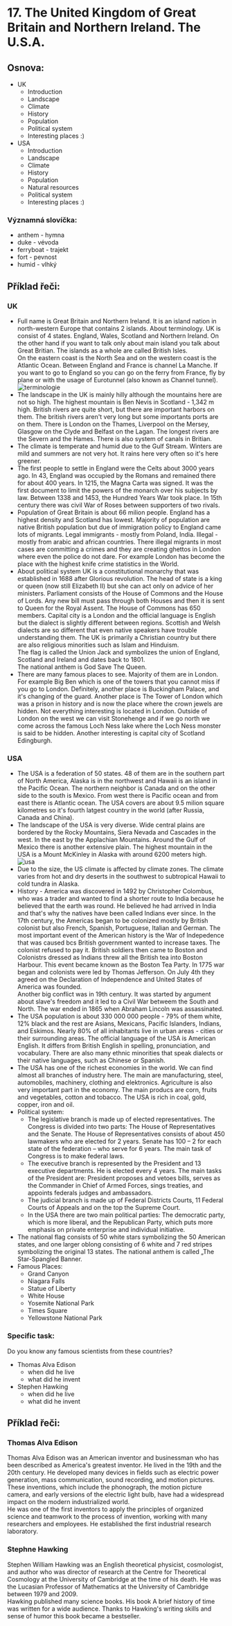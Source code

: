 # 17. The United Kingdom of Great Britain and Northern Ireland. The U.S.A.

## Osnova: 
* UK
   * Introduction 
   * Landscape 
   * Climate 
   * History 
   * Population 
   * Political system
   * Interesting places :)
* USA
   * Introduction 
   * Landscape 
   * Climate 
   * History 
   * Population 
   * Natural resources
   * Political system
   * Interesting places :)

### Významná slovíčka:
* anthem - hymna
* duke - vévoda 
* ferryboat - trajekt 
* fort - pevnost 
* humid - vlhký 

  
## Příklad řeči:

### UK
* Full name is Great Britain and Northern Ireland. It is an island nation in north-western Europe that contains 2 islands. About terminology. UK is consist of 4 states. England, Wales, Scotland and Northern Ireland. On the other hand if you want to talk only about main island you talk about Great Britian. The islands as a whole are called British Isles.    
On the eastern coast is the North Sea and on the western coast is the Atlantic Ocean. Between England and France is channel La Manche. If you want to go to England so you can go on the ferry from France, fly by plane or with the usage of Eurotunnel (also known as Channel tunnel).
![terminologie](https://cdn.britannica.com/41/193441-050-13CCA6B5/Terminology-British-Isles-United-Kingdom-Ireland-Great.jpg)
* The landscape in the UK is mainly hilly although the mountains here are not so high. The highest mountain is Ben Nevis in Scotland - 1,342 m high. British rivers are quite short, but there are important harbors on them. The british rivers aren't very long but some importants ports are on them. There is London on the Thames, Liverpool on the Mersey, Glasgow on the Clyde and Belfast on the Lagan. The longest rivers are the Severn and the Hames. There is also system of canals in Britian.
* The climate is temperate and humid due to the Gulf Stream. Winters are mild and summers are not very hot. It rains here very often so it's here greener.
* The first people to settle in England were the Celts about 3000 years ago. In 43, England was occupied by the Romans and remained there for about 400 years. In 1215, the Magna Carta was signed. It was the first document to limit the powers of the monarch over his subjects by law. Between 1338 and 1453, the Hundred Years War took place. In 15th century there was civil War of Roses between supporters of two rivals.
* Population of Great Britain is about 66 milion people. England has a highest density and Scotland has lowest. Majority of population are native British population but due of immigration policy to England came lots of migrants. Legal immigrants - mostly from Poland, India. Illegal - mostly from arabic and african countries. There illegal migrants in most cases are committing a crimes and they are creating ghettos in London where even the police do not dare. For example London has become the place with the highest knife crime statistics in the World. 
* About political system UK is a constitutional monarchy that was established in 1688 after Glorious revolution. The head of state is a king or queen (now still Elizabeth II) but she can act only on advice of her ministers. Parliament consists of the House of Commons and the House of Lords. Any new bill must pass through both Houses and then it is sent to Queen for the Royal Assent. The House of Commons has 650 members. 
Capital city is a London and the official language is English but the dialect is slightly different between regions. Scottish and Welsh dialects are so different that even native speakers have trouble understanding them. The UK is primarily a Christian country but there are also religious minorities such as Islam and Hinduism.      
The flag is called the Union Jack and symbolizes the union of England, Scotland and Ireland and dates back to 1801.      
The national anthem is God Save The Queen.
* There are many famous places to see. Majority of them are in London. For example Big Ben which is one of the towers that you cannot miss if you go to London. Definitely, another place is Buckingham Palace, and it's changing of the guard. Another place is The Tower of London which was a prison in history and is now the place where the crown jewels are hidden. Not everything interesting is located in London. Outside of London on the west we can visit Stonehenge and if we go north we come across the famous Loch Ness lake where the Loch Ness monster is said to be hidden. Another interesting is capital city of Scotland Edingburgh.

### USA
* The USA is a federation of 50 states. 48 of them are in the southern part of North America, Alaska is in the northwest and Hawaii is an island in the Pacific Ocean. The northern neighbor is Canada and on the other side to the south is Mexico. From west there is Pacific ocean and from east there is Atlantic ocean. The USA covers are about 9.5 milion square kilometres so it's fourth latgest country in the world (after Russia, Canada and China). 
* The landscape of the USA is very diverse. Wide central plains are bordered by the Rocky Mountains, Siera Nevada and Cascades in the west. In the east by the Applachian Mountains. Around the Gulf of Mexico there is another extensive plain. The highest mountain in the USA is a Mount McKinley in Alaska with around 6200 meters high.
![usa](https://i.pinimg.com/originals/58/ee/60/58ee60a4947ceee42987bdb509bf78f2.jpg)
* Due to the size, the US climate is affected by climate zones. The climate varies from hot and dry deserts in the southwest to subtropical Hawaii to cold tundra in Alaska.
* History - America was discovered in 1492 by Christopher Colombus, who was a trader and wanted to find a shorter route to India because he believed that the earth was round. He believed he had arrived in India and that's why the natives have been called Indians ever since. In the 17th century, the Americas began to be colonized mostly by British colonist but also French, Spanish, Portuguese, Italian and German.
The most important event of the American history is the War of Indepedence that was caused bcs British government wanted to increase taxes. The colonist refused to pay it. British soldiers then came to Boston and Colonistrs dressed as Indians threw all the British tea into Boston Harbour. This event became known as the Boston Tea Party. In 1775 war began and colonists were led by Thomas Jefferson. On July 4th they agreed on the Declaration of Independence and United States of America was founded.     
Another big conflict was in 19th century. It was started by argument about slave's freedom and it led to a Civil War betweem the South and North. The war ended in 1865 when Abraham Lincoln was assassinated.
* The USA population is about 330 000 000 people - 79% of them white, 12% black and the rest are Asians, Mexicans, Pacific Islanders, Indians, and Eskimos. Nearly 80% of all inhabitants live in urban areas - cities or their surrounding areas. The official language of the USA is American English. It differs from British English in spelling, pronunciation, and vocabulary. There are also many ethnic minorities that speak dialects or their native languages, such as Chinese or Spanish.
* The USA has one of the richest economies in the world. We can find almost all branches of industry here. The main are manufacturing, steel, automobiles, machinery, clothing and elektronics. Agriculture is also very important part in the economy. The main producs are corn, fruits and vegetables, cotton and tobacco. The USA is rich in coal, gold, copper, iron and oil.
* Political system:
  * The legislative branch is made up of elected representatives. The Congress is divided into two parts: The House of Representatives and the Senate. The House of Representatives consists of about 450 lawmakers who are elected for 2 years. Senate has 100 – 2 for each state of the federation – who serve for 6 years. The main task of Congress is to make federal laws.
  * The executive branch is represented by the President and 13 executive departments. He is elected every 4 years. The main tasks of the President are: President proposes and vetoes bills, serves as the Commander in Chief of Armed Forces, sings treaties, and appoints federals judges and ambassadors.
  * The judicial branch is made up of Federal Districts Courts, 11 Federal Courts of Appeals and on the top the Supreme Court.
  * In the USA there are two main political parties: The democratic party, which is more liberal, and the Republican Party, which puts more emphasis on private enterprise and individual initiative.
* The national flag consists of 50 white stars symbolizing the 50 American states, and one larger oblong consisting of 6 white and 7 red stripes symbolizing the original 13 states. The national anthem is called „The Star-Spangled Banner.
* Famous Places:
  * Grand Canyon
  * Niagara Falls
  * Statue of Liberty
  * White House
  * Yosemite National Park
  * Times Square
  * Yellowstone National Park

### Specific task:
Do you know any famous scientists from these countries?
<br>
- Thomas Alva Edison
  - when did he live 
  - what did he invent
- Stephen Hawking
  - when did he live 
  - what did he invent

## Příklad řeči: 

### Thomas Alva Edison 
Thomas Alva Edison was an American inventor and businessman who has been described as America's greatest inventor. He lived in the 19th and the 20th century. He developed many devices in fields such as electric power generation, mass communication, sound recording, and motion pictures. These inventions, which include the phonograph, the motion picture camera, and early versions of the electric light bulb, have had a widespread impact on the modern industrialized world. <br>
He was one of the first inventors to apply the principles of organized science and teamwork to the process of invention, working with many researchers and employees. He established the first industrial research laboratory.

### Stephne Hawking 
Stephen William Hawking was an English theoretical physicist, cosmologist, and author who was director of research at the Centre for Theoretical Cosmology at the University of Cambridge at the time of his death. He was the Lucasian Professor of Mathematics at the University of Cambridge between 1979 and 2009. <br>
Hawking published many science books. His book A brief history of time was written for a wide audience. Thanks to Hawking's writing skills and sense of humor this book became a bestseller. 